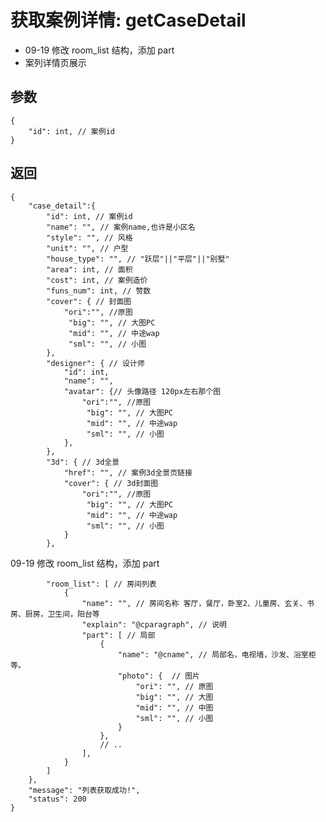 # 获取案例详情: getCaseDetail

- 09-19 修改 room_list 结构，添加 part
- 案列详情页展示

## 参数

    {
        "id": int, // 案例id
    }

## 返回

    {
        "case_detail":{
            "id": int, // 案例id
            "name": "", // 案例name,也许是小区名
            "style": "", // 风格
            "unit": "", // 户型
            "house_type": "", // "跃层"||"平层"||"别墅"
            "area": int, // 面积
            "cost": int, // 案例造价
            "funs_num": int, // 赞数
            "cover": { // 封面图
                "ori":"", //原图
                 "big": "", // 大图PC
                 "mid": "", // 中途wap
                 "sml": "", // 小图
            },
            "designer": { // 设计师
                "id": int,
                "name": "",
                "avatar": {// 头像路径 120px左右那个图
                    "ori":"", //原图
                     "big": "", // 大图PC
                     "mid": "", // 中途wap
                     "sml": "", // 小图
                }, 
            },
            "3d": { // 3d全景
                "href": "", // 案例3d全景页链接
                "cover": { // 3d封面图
                    "ori":"", //原图
                     "big": "", // 大图PC
                     "mid": "", // 中途wap
                     "sml": "", // 小图
                }
            },

09-19 修改 room_list 结构，添加 part

            "room_list": [ // 房间列表
                {
                    "name": "", // 房间名称 客厅，餐厅，卧室2、儿童房、玄关、书房、厨房，卫生间，阳台等
                    "explain": "@cparagraph", // 说明
                    "part": [ // 局部
                        {
                            "name": "@cname", // 局部名，电视墙，沙发、浴室柜等。
                            "photo": {  // 图片
                                "ori": "", // 原图
                                "big": "", // 大图
                                "mid": "", // 中图
                                "sml": "", // 小图
                            }
                        },
                        // ..
                    ],
                }
            ]
        },
        "message": "列表获取成功!",
        "status": 200
    }